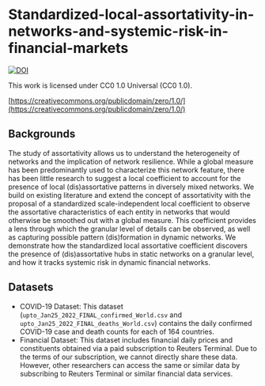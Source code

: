 # Standardized-local-assortativity-in-networks-and-systemic-risk-in-financial-markets

[![DOI](https://zenodo.org/badge/679551060.svg)](https://zenodo.org/badge/latestdoi/679551060)

This work is licensed under CC0 1.0 Universal (CC0 1.0).

[https://creativecommons.org/publicdomain/zero/1.0/](https://creativecommons.org/publicdomain/zero/1.0/)

## Backgrounds
The study of assortativity allows us to understand the heterogeneity of networks and the implication of network resilience. While a global measure has been predominantly used to characterize this network feature, there has been little research to suggest a local coefficient to account for the presence of local (dis)assortative patterns in diversely mixed networks. We build on existing literature and extend the concept of assortativity with the proposal of a standardized scale-independent local coefficient to observe the assortative characteristics of each entity in networks that would otherwise be smoothed out with a global measure. This coefficient provides a lens through which the granular level of details can be observed, as well as capturing possible pattern (dis)formation in dynamic networks. We demonstrate how the standardized local assortative coefficient discovers the presence of (dis)assortative hubs in static networks on a granular level, and how it tracks systemic risk in dynamic financial networks.

## Datasets
* COVID-19 Dataset: This dataset (`upto_Jan25_2022_FINAL_confirmed_World.csv` and `upto_Jan25_2022_FINAL_deaths_World.csv`) contains the daily confirmed COVID-19 case and death counts for each of 164 countries.
* Financial Dataset: This dataset includes financial daily prices and constituents obtained via a paid subscription to Reuters Terminal. Due to the terms of our subscription, we cannot directly share these data. However, other researchers can access the same or similar data by subscribing to Reuters Terminal or similar financial data services.
